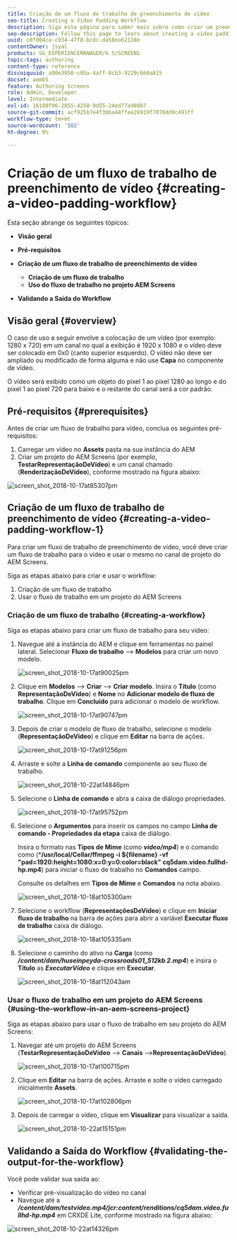 ```yaml
---
title: Criação de um fluxo de trabalho de preenchimento de vídeo
seo-title: Creating a Video Padding Workflow
description: Siga esta página para saber mais sobre como criar um preenchimento de vídeo no fluxo de trabalho para seus ativos.
seo-description: Follow this page to learn about creating a video padding in the workflow for your assets.
uuid: c0f004ca-c934-47f8-bcdc-da58ea62118e
contentOwner: jsyal
products: SG_EXPERIENCEMANAGER/6.5/SCREENS
topic-tags: authoring
content-type: reference
discoiquuid: a90e3950-c95a-4aff-8cb3-9229c660a815
docset: aem65
feature: Authoring Screens
role: Admin, Developer
level: Intermediate
exl-id: 16180f96-2855-4250-9d55-24ed77a908b7
source-git-commit: acf925b7e4f3bba44ffee26919f7078dd9c491ff
workflow-type: tm+mt
source-wordcount: '582'
ht-degree: 0%

---
```


# Criação de um fluxo de trabalho de preenchimento de vídeo {#creating-a-video-padding-workflow}

Esta seção abrange os seguintes tópicos:

* **Visão geral**
* **Pré-requisitos**
* **Criação de um fluxo de trabalho de preenchimento de vídeo**
   * **Criação de um fluxo de trabalho**
   * **Uso do fluxo de trabalho no projeto AEM Screens**

* **Validando a Saída do Workflow**

## Visão geral {#overview}

O caso de uso a seguir envolve a colocação de um vídeo (por exemplo: 1280 x 720) em um canal no qual a exibição é 1920 x 1080 e o vídeo deve ser colocado em 0x0 (canto superior esquerdo). O vídeo não deve ser ampliado ou modificado de forma alguma e não use **Capa** no componente de vídeo.

O vídeo será exibido como um objeto do pixel 1 ao pixel 1280 ao longo e do pixel 1 ao pixel 720 para baixo e o restante do canal será a cor padrão.

## Pré-requisitos {#prerequisites}

Antes de criar um fluxo de trabalho para vídeo, conclua os seguintes pré-requisitos:

1. Carregar um vídeo no **Assets** pasta na sua instância do AEM
1. Criar um projeto do AEM Screens (por exemplo, **TestarRepresentaçãoDeVídeo**) e um canal chamado (**RenderizaçãoDeVídeo**), conforme mostrado na figura abaixo:

![screen_shot_2018-10-17at85307pm](assets/screen_shot_2018-10-17at85307pm.png)

## Criação de um fluxo de trabalho de preenchimento de vídeo {#creating-a-video-padding-workflow-1}

Para criar um fluxo de trabalho de preenchimento de vídeo, você deve criar um fluxo de trabalho para o vídeo e usar o mesmo no canal de projeto do AEM Screens.

Siga as etapas abaixo para criar e usar o workflow:

1. Criação de um fluxo de trabalho
1. Usar o fluxo de trabalho em um projeto do AEM Screens

### Criação de um fluxo de trabalho {#creating-a-workflow}

Siga as etapas abaixo para criar um fluxo de trabalho para seu vídeo:

1. Navegue até a instância do AEM e clique em ferramentas no painel lateral. Selecionar **Fluxo de trabalho** —> **Modelos** para criar um novo modelo.

   ![screen_shot_2018-10-17at90025pm](assets/screen_shot_2018-10-17at90025pm.png)

1. Clique em **Modelos** —> **Criar** —> **Criar modelo**. Insira o **Título** (como **RepresentaçãoDeVídeo**) e **Nome** no **Adicionar modelo de fluxo de trabalho**. Clique em **Concluído** para adicionar o modelo de workflow.

   ![screen_shot_2018-10-17at90747pm](assets/screen_shot_2018-10-17at90747pm.png)

1. Depois de criar o modelo de fluxo de trabalho, selecione o modelo (**RepresentaçãoDeVídeo**) e clique em **Editar** na barra de ações.

   ![screen_shot_2018-10-17at91256pm](assets/screen_shot_2018-10-17at91256pm.png)

1. Arraste e solte a **Linha de comando** componente ao seu fluxo de trabalho.

   ![screen_shot_2018-10-22at14846pm](assets/screen_shot_2018-10-22at14846pm.png)

1. Selecione o **Linha de comando** e abra a caixa de diálogo propriedades.

   ![screen_shot_2018-10-17at95752pm](assets/screen_shot_2018-10-17at95752pm.png)

1. Selecione o **Argumentos** para inserir os campos no campo **Linha de comando - Propriedades da etapa** caixa de diálogo.

   Insira o formato nas **Tipos de Mime** (como ***video/mp4***) e o comando como (***/usr/local/Cellar/ffmpeg -i ${filename} -vf &quot;pad=1920:height=1080:x=0:y=0:color=black&quot; cq5dam.video.fullhd-hp.mp4**) para iniciar o fluxo de trabalho no **Comandos** campo.

   Consulte os detalhes em **Tipos de Mime** e **Comandos** na nota abaixo.

   ![screen_shot_2018-10-18at105300am](assets/screen_shot_2018-10-18at105300am.png)

1. Selecione o workflow (**RepresentaçõesDeVídeo**) e clique em **Iniciar fluxo de trabalho** na barra de ações para abrir a variável **Executar fluxo de trabalho** caixa de diálogo.

   ![screen_shot_2018-10-18at105335am](assets/screen_shot_2018-10-18at105335am.png)

1. Selecione o caminho do ativo na **Carga** (como ***/content/dam/huseinpeyda-crossroads01_512kb 2.mp4***) e insira o **Título** as ***ExecutarVídeo*** e clique em **Executar**.

   ![screen_shot_2018-10-18at112043am](assets/screen_shot_2018-10-18at112043am.png)

### Usar o fluxo de trabalho em um projeto do AEM Screens {#using-the-workflow-in-an-aem-screens-project}

Siga as etapas abaixo para usar o fluxo de trabalho em seu projeto do AEM Screens:

1. Navegar até um projeto do AEM Screens (**TestarRepresentaçãoDeVídeo** —> **Canais** —>**RepresentaçãoDeVídeo**).

   ![screen_shot_2018-10-17at100715pm](assets/screen_shot_2018-10-17at100715pm.png)

1. Clique em **Editar** na barra de ações. Arraste e solte o vídeo carregado inicialmente **Assets**.

   ![screen_shot_2018-10-17at102806pm](assets/screen_shot_2018-10-17at102806pm.png)

1. Depois de carregar o vídeo, clique em **Visualizar** para visualizar a saída.

   ![screen_shot_2018-10-22at15151pm](assets/screen_shot_2018-10-22at15151pm.png)

## Validando a Saída do Workflow {#validating-the-output-for-the-workflow}

Você pode validar sua saída ao:

* Verificar pré-visualização do vídeo no canal
* Navegue até a ***/content/dam/testvideo.mp4/jcr:content/renditions/cq5dam.video.fullhd-hp.mp4*** em CRXDE Lite, conforme mostrado na figura abaixo:

![screen_shot_2018-10-22at14326pm](assets/screen_shot_2018-10-22at14326pm.png)
